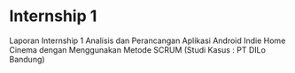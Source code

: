 # Internship 1
Laporan Internship 1 Analisis dan Perancangan Aplikasi Android Indie Home Cinema dengan Menggunakan Metode SCRUM (Studi Kasus : PT DILo Bandung)

